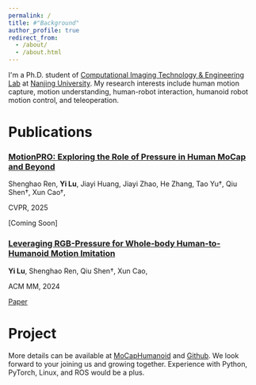 ```yaml
---
permalink: /
title: #"Background"
author_profile: true
redirect_from: 
  - /about/
  - /about.html
---
```


I'm a Ph.D. student of [Computational Imaging Technology & Engineering Lab](https://cite.nju.edu.cn) at [Nanjing University](https://www.nju.edu.cn/en/). My research interests include human motion capture, motion understanding, human-robot interaction, humanoid robot motion control, and teleoperation. 

Publications
======

### [MotionPRO: Exploring the Role of Pressure in Human MoCap and Beyond](https://cvpr.thecvf.com/virtual/2025/poster/35067)

Shenghao Ren, **Yi Lu**, Jiayi Huang, Jiayi Zhao, He Zhang, Tao Yu†, Qiu Shen†, Xun Cao†,

CVPR, 2025

[Coming Soon]



### [Leveraging RGB-Pressure for Whole-body Human-to-Humanoid Motion Imitation](https://dl.acm.org/doi/abs/10.1145/3664647.3681180)

**Yi Lu**, Shenghao Ren, Qiu Shen†, Xun Cao,

ACM MM, 2024

[Paper](https://dl.acm.org/doi/abs/10.1145/3664647.3681180)


Project
======
More details can be available at [MoCapHumanoid](https://shenqiu.njucite.cn/MoCapHumanoid/) and [Github](https://github.com/NJU-CITE-MoCapHumanoid). We look forward to your joining us and growing together. Experience with Python, PyTorch, Linux, and ROS would be a plus.

<!-- [Robot Teleoperation](https://github.com/YeeLou/Robot-Teleoperation) -->
